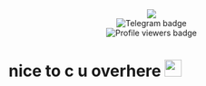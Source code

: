<div align='center'>
  <img src='https://i.ibb.co/KpY6qKdY/giphy.gif'/>
</div>

<div align='center' id="badges">
  <img src="https://img.shields.io/badge/telegram-black?style=for-the-badge&logo=telegram" alt="Telegram badge"/>
</div>

<div align='center'>
  <img src="https://komarev.com/ghpvc/?username=a0kii&style=flat-square&color=blue" alt="Profile viewers badge"/>
</div>

<h1>
  nice to c u overhere
  <img src="https://media.giphy.com/media/hvRJCLFzcasrR4ia7z/giphy.gif" width="30px"/>
</h1>
